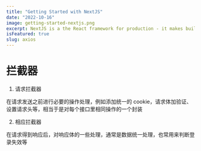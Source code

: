 ```yaml
---
title: "Getting Started with NextJS"
date: "2022-10-16"
image: getting-started-nextjs.png
excerpt: NextJS is a the React framework for production - it makes building fullstack React apps and sites a breeze and ships with built-in SSRdawdadadawdawdawdwadawdawddwdawdawdawdawdawdawdawdawdawdawdawddawdawdawd.
isFeatured: true
slug: axios
---
```



# 拦截器

1. 请求拦截器

在请求发送之前进行必要的操作处理，例如添加统一的 cookie，请求体加验证、设置请求头等，相当于是对每个接口里相同操作的一个封装

2. 相应拦截器

在请求得到响应后，对响应体的一些处理，通常是数据统一处理，也常用来判断登录失效等



